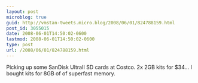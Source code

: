 ```yaml
---
layout: post
microblog: true
guid: http://vmstan-tweets.micro.blog/2008/06/01/824788159.html
post_id: 3055015
date: 2008-06-01T14:50:02-0600
lastmod: 2008-06-01T14:50:02-0600
type: post
url: /2008/06/01/824788159.html
---
```

Picking up some SanDisk UltraII SD cards at Costco. 2x 2GB kits for $34... I bought kits for 8GB of of superfast memory.
